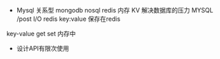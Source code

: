 - Mysql 关系型
mongodb nosql
redis 内存 KV
解决数据库的压力
MYSQL /post I/O 
redis key:value 保存在redis


key-value
get set 内存中

- 设计API有限次使用